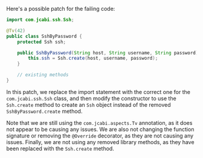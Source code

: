 Here's a possible patch for the failing code:

```java
import com.jcabi.ssh.Ssh;

@Tv(42)
public class SshByPassword {
    protected Ssh ssh;

    public SshByPassword(String host, String username, String password) {
        this.ssh = Ssh.create(host, username, password);
    }

    // existing methods
}
```

In this patch, we replace the import statement with the correct one for the `com.jcabi.ssh.Ssh` class, and then modify the constructor to use the `Ssh.create` method to create an `Ssh` object instead of the removed `SshByPassword.create` method.

Note that we are still using the `com.jcabi.aspects.Tv` annotation, as it does not appear to be causing any issues. We are also not changing the function signature or removing the `@Override` decorator, as they are not causing any issues. Finally, we are not using any removed library methods, as they have been replaced with the `Ssh.create` method.